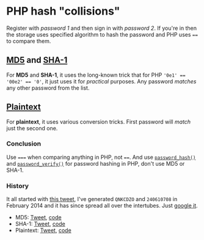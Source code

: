 # PHP hash "collisions"

Register with *password 1* and then sign in with *password 2*. If you're in then the storage uses specified algorithm to hash the password and PHP uses `==` to compare them.

## [MD5](md5.md) and [SHA-1](sha1.md)
For **MD5** and **SHA-1**, it uses the long-known trick that for PHP `'0e1' == '00e2' == '0'`, it just uses it for *practical* purposes. Any password *matches* any other password from the list.

## [Plaintext](plaintext.md)
For **plaintext**, it uses various conversion tricks. First password will *match* just the second one.

### Conclusion
Use `===` when comparing anything in PHP, not `==`. And use [`password_hash()`](https://php.net/function.password-hash) and [`password_verify()`](https://php.net/function.password-verify) for password hashing in PHP, don't use MD5 or SHA-1.

### History
It all started with [this tweet](https://twitter.com/spazef0rze/status/439352552443084800), I've generated `QNKCDZO` and `240610708` in February 2014 and it has since spread all over the intertubes. Just [google it](https://www.google.cz/search?q=%22QNKCDZO%22).

- MD5: [Tweet](https://twitter.com/spazef0rze/status/439352552443084800), [code](http://3v4l.org/2vrMi)
- SHA-1: [Tweet](https://twitter.com/spazef0rze/status/523010190900469760), [code](http://3v4l.org/tT4l8)
- Plaintext: [Tweet](https://twitter.com/spazef0rze/status/522882677452832768), [code](http://3v4l.org/K3ljr)
